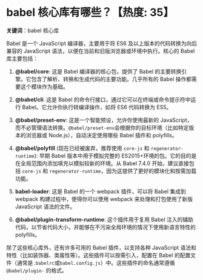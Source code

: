 # babel 核心库有哪些？【热度: 35】

**关键词**：babel 核心库

Babel 是一个 JavaScript 编译器，主要用于将 ES6 及以上版本的代码转换为向后兼容的 JavaScript 语法，以便在当前和旧版浏览器或环境中执行。核心的 Babel 库主要包括：

1. **@babel/core**:
   这是 Babel 编译器的核心包，提供了 Babel 的主要转换引擎。它包含了解析、转换和生成代码的主要功能。几乎所有的 Babel 操作都需要这个模块作为基础。

2. **@babel/cli**:
   这是 Babel 的命令行接口，通过它可以在终端或命令提示符中运行 Babel。它允许你执行转编译操作，如将 ES6 代码转换为 ES5。

3. **@babel/preset-env**:
   这是一个智能预设，允许你使用最新的 JavaScript，而不必管理语法转换。`@babel/preset-env`会根据你的目标环境（比如特定版本的浏览器或 Node.js），自动决定使用哪些 Babel 插件和 polyfills。

4. **@babel/polyfill** (现在已经被废弃，推荐使用 `core-js` 和 `regenerator-runtime`):
   早期 Babel 版本中用于模拟完整的 ES2015+环境的包。它的目的是在全局范围内添加填充以模拟较新的环境。从 Babel 7.4.0 开始，建议直接包括 `core-js` 和 `regenerator-runtime`，因为这提供了更好的模块化和按需加载功能。

5. **babel-loader**:
   这是 Babel 的一个 webpack 插件，可以将 Babel 集成到 webpack 构建过程中，使得你可以使用 webpack 来处理和打包使用了新版 JavaScript 语法的文件。

6. **@babel/plugin-transform-runtime**:
   这个插件用于复用 Babel 注入的辅助代码，以节省代码大小，并能够在不污染全局环境的情况下使用新语言特性的 polyfills。

除了这些核心库外，还有许多可用的 Babel 插件，以支持各种 JavaScript 语法和特性（比如装饰器、类属性等）。这些插件可以按需引入，配置在 Babel 的配置文件（通常是`.babelrc`或`babel.config.js`）中。这些插件的命名通常遵循 `@babel/plugin-` 的格式。